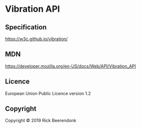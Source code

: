 # Vibration API

## Specification

https://w3c.github.io/vibration/

## MDN

https://developer.mozilla.org/en-US/docs/Web/API/Vibration_API

## Licence

European Union Public Licence version 1.2

## Copyright

Copyright © 2019 Rick Beerendonk
